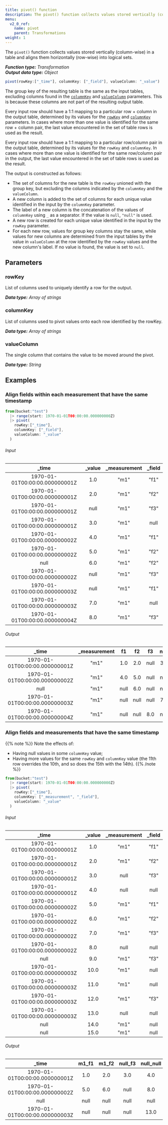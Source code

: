 ```yaml
---
title: pivot() function
description: The pivot() function collects values stored vertically (column-wise) in a table and aligns them horizontally (row-wise) into logical sets.
menu:
  v2_0_ref:
    name: pivot
    parent: Transformations
weight: 1
---
```


The `pivot()` function collects values stored vertically (column-wise) in a table
and aligns them horizontally (row-wise) into logical sets.

_**Function type:** Transformation_  
_**Output data type:** Object_

```js
pivot(rowKey:["_time"], columnKey: ["_field"], valueColumn: "_value")
```

The group key of the resulting table is the same as the input tables, excluding columns found in the [`columnKey`](#columnkey) and [`valueColumn`](#valuecolumn) parameters.
This is because these columns are not part of the resulting output table.  

Every input row should have a 1:1 mapping to a particular row + column in the output table, determined by its values for the [`rowKey`](#rowkey) and [`columnKey`](#columnkey) parameters.
In cases where more than one value is identified for the same row + column pair, the last value
encountered in the set of table rows is used as the result.

Every input row should have a 1:1 mapping to a particular row/column pair in the output table,
determined by its values for the `rowKey` and `columnKey`.
In cases where more than one value is identified for the same row/column pair in the output,
the last value encountered in the set of table rows is used as the result.

The output is constructed as follows:

- The set of columns for the new table is the `rowKey` unioned with the group key,
  but excluding the columns indicated by the `columnKey` and the `valueColumn`.
- A new column is added to the set of columns for each unique value identified
  in the input by the `columnKey` parameter.
- The label of a new column is the concatenation of the values of `columnKey` using `_` as a separator.
  If the value is `null`, `"null"` is used.
- A new row is created for each unique value identified in the input by the `rowKey` parameter.
- For each new row, values for group key columns stay the same, while values for new columns are
  determined from the input tables by the value in `valueColumn` at the row identified by the
  `rowKey` values and the new column's label.
  If no value is found, the value is set to `null`.


## Parameters

### rowKey
List of columns used to uniquely identify a row for the output.

_**Data type:** Array of strings_

### columnKey
List of columns used to pivot values onto each row identified by the rowKey.

_**Data type:** Array of strings_

### valueColumn
The single column that contains the value to be moved around the pivot.

_**Data type:** String_

## Examples

### Align fields within each measurement that have the same timestamp

```js
from(bucket:"test")
  |> range(start: 1970-01-01T00:00:00.000000000Z)
  |> pivot(
    rowKey:["_time"],
    columnKey: ["_field"],
    valueColumn: "_value"
  )
```

###### Input
|              _time             | _value | _measurement | _field |
|:------------------------------:|:------:|:------------:|:------:|
| 1970-01-01T00:00:00.000000001Z |   1.0  |     "m1"     |  "f1"  |
| 1970-01-01T00:00:00.000000001Z |   2.0  |     "m1"     |  "f2"  |
| 1970-01-01T00:00:00.000000001Z |  null  |     "m1"     |  "f3"  |
| 1970-01-01T00:00:00.000000001Z |   3.0  |     "m1"     |  null  |
| 1970-01-01T00:00:00.000000002Z |   4.0  |     "m1"     |  "f1"  |
| 1970-01-01T00:00:00.000000002Z |   5.0  |     "m1"     |  "f2"  |
|              null              |   6.0  |     "m1"     |  "f2"  |
| 1970-01-01T00:00:00.000000002Z |  null  |     "m1"     |  "f3"  |
| 1970-01-01T00:00:00.000000003Z |  null  |     "m1"     |  "f1"  |
| 1970-01-01T00:00:00.000000003Z |   7.0  |     "m1"     |  null  |
| 1970-01-01T00:00:00.000000004Z |   8.0  |     "m1"     |  "f3"  |

###### Output
|              _time             | _measurement |  f1  |  f2  |  f3  | null |
|:------------------------------:|:------------:|:----:|:----:|:----:|:----:|
| 1970-01-01T00:00:00.000000001Z |     "m1"     |  1.0 |  2.0 | null |  3.0 |
| 1970-01-01T00:00:00.000000002Z |     "m1"     |  4.0 |  5.0 | null | null |
|               null             |     "m1"     | null |  6.0 | null | null |
| 1970-01-01T00:00:00.000000003Z |     "m1"     | null | null | null |  7.0 |
| 1970-01-01T00:00:00.000000004Z |     "m1"     | null | null |  8.0 | null |

### Align fields and measurements that have the same timestamp  

{{% note %}}
Note the effects of:

- Having null values in some `columnKey` value;
- Having more values for the same `rowKey` and `columnKey` value
  (the 11th row overrides the 10th, and so does the 15th with the 14th).
{{% /note %}}

```js
from(bucket:"test")
  |> range(start: 1970-01-01T00:00:00.000000000Z)
  |> pivot(
    rowKey:["_time"],
    columnKey: ["_measurement", "_field"],
    valueColumn: "_value"
  )
```

###### Input
|              _time             | _value | _measurement | _field |
|:------------------------------:|:------:|:------------:|:------:|
| 1970-01-01T00:00:00.000000001Z |   1.0  |     "m1"     |  "f1"  |
| 1970-01-01T00:00:00.000000001Z |   2.0  |     "m1"     |  "f2"  |
| 1970-01-01T00:00:00.000000001Z |   3.0  |     null     |  "f3"  |
| 1970-01-01T00:00:00.000000001Z |   4.0  |     null     |  null  |
| 1970-01-01T00:00:00.000000002Z |   5.0  |     "m1"     |  "f1"  |
| 1970-01-01T00:00:00.000000002Z |   6.0  |     "m1"     |  "f2"  |
| 1970-01-01T00:00:00.000000002Z |   7.0  |     "m1"     |  "f3"  |
| 1970-01-01T00:00:00.000000002Z |   8.0  |     null     |  null  |
|              null              |   9.0  |     "m1"     |  "f3"  |
| 1970-01-01T00:00:00.000000003Z |  10.0  |     "m1"     |  null  |
| 1970-01-01T00:00:00.000000003Z |  11.0  |     "m1"     |  null  |
| 1970-01-01T00:00:00.000000003Z |  12.0  |     "m1"     |  "f3"  |
| 1970-01-01T00:00:00.000000003Z |  13.0  |     null     |  null  |
|              null              |  14.0  |     "m1"     |  null  |
|              null              |  15.0  |     "m1"     |  null  |

###### Output
|              _time             | m1_f1 | m1_f2 |  null_f3  | null_null | m1_f3 | m1_null |
|:------------------------------:|:-----:|:-----:|:---------:|:---------:|:-----:|:-------:|
| 1970-01-01T00:00:00.000000001Z |  1.0  |  2.0  |    3.0    |    4.0    |  null |  null   |
| 1970-01-01T00:00:00.000000002Z |  5.0  |  6.0  |   null    |    8.0    |  7.0  |  null   |
|              null              |  null |  null |   null    |    null   |  9.0  |  15.0   |
| 1970-01-01T00:00:00.000000003Z |  null |  null |   null    |   13.0    |  12.0 |  11.0   |
